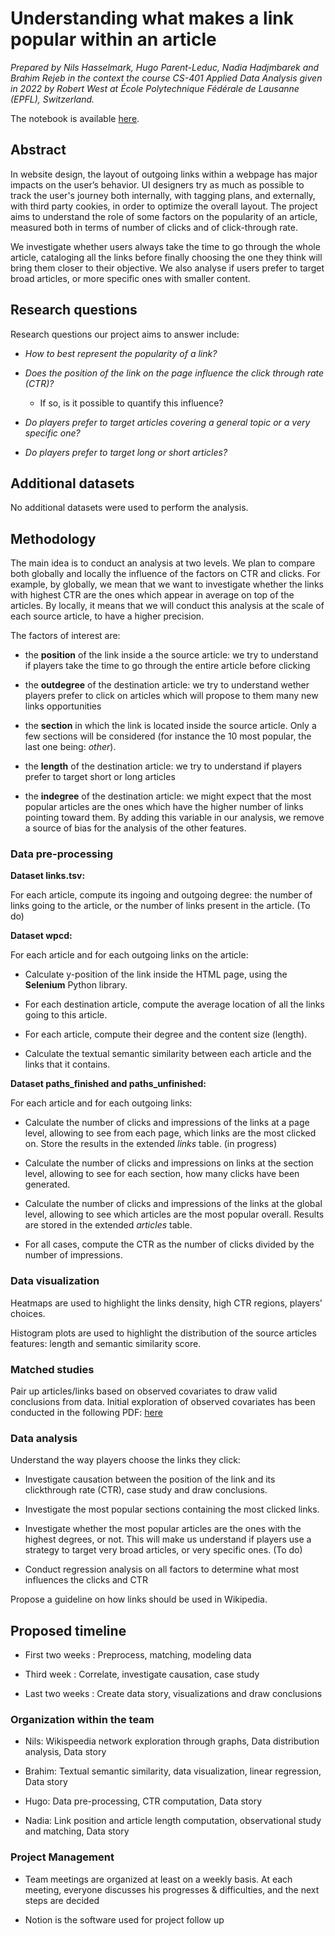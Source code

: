 
# Understanding what makes a link popular within an article

_Prepared by Nils Hasselmark, Hugo Parent-Leduc, Nadia Hadjmbarek and Brahim Rejeb in the context the course CS-401 Applied Data Analysis given in 2022 by Robert West at École Polytechnique Fédérale de Lausanne (EPFL), Switzerland._

  

The notebook is available [here](https://github.com/epfl-ada/ada-2022-project-adaandthelovelaces/blob/main/notebook.ipynb).

  

## Abstract

In website design, the layout of outgoing links within a webpage has major impacts on the user’s behavior. UI designers try as much as possible to track the user's journey both internally, with tagging plans, and externally, with third party cookies, in order to optimize the overall layout. The project aims to understand the role of some factors on the popularity of an article, measured both in terms of number of clicks and of click-through rate.

We investigate whether users always take the time to go through the whole article, cataloging all the links before finally choosing the one they think will bring them closer to their objective. We also analyse if users prefer to target broad articles, or more specific ones with smaller content.

  
  

## Research questions

Research questions our project aims to answer include:

-  _How to best represent the popularity of a link?_

-  _Does the position of the link on the page influence the click through rate (CTR)?_

	- If so, is it possible to quantify this influence?


-  _Do players prefer to target articles covering a general topic or a very specific one?_

 - _Do players prefer to target long or short articles?_


## Additional datasets

No additional datasets were used to perform the analysis.


## Methodology

The main idea is to conduct an analysis at two levels. We plan to compare both globally and locally the influence of the factors on CTR and clicks. For example, by globally, we mean that we want to investigate whether the links with highest CTR are the ones which appear in average on top of the articles. By locally, it means that we will conduct this analysis at the scale of each source article, to have a higher precision.

The factors of interest are:
- the **position** of the link inside a the source article: we try to understand if players take the time to go through the entire article before clicking

- the **outdegree** of the destination article: we try to understand wether players prefer to click on articles which will propose to them many new links opportunities

- the **section** in which the link is located inside the source article. Only a few sections will be considered (for instance the 10 most popular, the last one being: _other_).

- the **length** of the destination article: we try to understand if players prefer to target short or long articles

- the **indegree** of the destination article: we might expect that the most popular articles are the ones which have the higher number of links pointing toward them. By adding this variable in our analysis, we remove a source of bias for the analysis of the other features.

  
  

### Data pre-processing

  

**Dataset links.tsv:**

For each article, compute its ingoing and outgoing degree: the number of links going to the article, or the number of links present in the article. (To do)

  

**Dataset wpcd:**

For each article and for each outgoing links on the article:

- Calculate y-position of the link inside the HTML page, using the **Selenium** Python library. 

- For each destination article, compute the average location of all the links going to this article. 

- For each article, compute their degree and the content size (length).

- Calculate the textual semantic similarity between each article and the links that it contains.

  
  

**Dataset paths_finished and paths_unfinished:**

For each article and for each outgoing links:

- Calculate the number of clicks and impressions of the links at a page level, allowing to see from each page, which links are the most clicked on. Store the results in the extended _links_ table. (in progress)

  

- Calculate the number of clicks and impressions on links at the section level, allowing to see for each section, how many clicks have been generated. 

- Calculate the number of clicks and impressions of the links at the global level, allowing to see which articles are the most popular overall. Results are stored in the extended _articles_ table. 

- For all cases, compute the CTR as the number of clicks divided by the number of impressions. 

  

### Data visualization

Heatmaps are used to highlight the links density, high CTR regions, players' choices.

Histogram plots are used to highlight the distribution of the source articles features: length and semantic similarity score.

### Matched studies

Pair up articles/links based on observed covariates to draw valid conclusions from data. Initial exploration of observed covariates has been conducted in the following PDF: [here](/obs_data_P2.pdf)


### Data analysis

  

Understand the way players choose the links they click:

- Investigate causation between the position of the link and its clickthrough rate (CTR), case study and draw conclusions. 

- Investigate the most popular sections containing the most clicked links. 

- Investigate whether the most popular articles are the ones with the highest degrees, or not. This will make us understand if players use a strategy to target very broad articles, or very specific ones. (To do)


- Conduct regression analysis on all factors to determine what most influences the clicks and CTR

  

Propose a guideline on how links should be used in Wikipedia.

## Proposed timeline

  

- First two weeks : Preprocess, matching, modeling data

- Third week : Correlate, investigate causation, case study

- Last two weeks : Create data story, visualizations and draw conclusions

  
  

### Organization within the team

- Nils: Wikispeedia network exploration through graphs, Data distribution analysis, Data story

- Brahim: Textual semantic similarity, data visualization, linear regression, Data story

- Hugo: Data pre-processing, CTR computation, Data story

- Nadia: Link position and article length computation, observational study and matching, Data story
### Project Management

- Team meetings are organized at least on a weekly basis. At each meeting, everyone discusses his progresses & difficulties, and the next steps are decided

- Notion is the software used for project follow up


  
